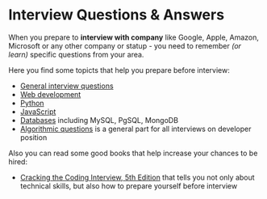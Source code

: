 Interview Questions & Answers
=========


When you prepare to **interview with company** like Google, Apple, Amazon, Microsoft or any other company or statup - you need to remember *(or learn)* specific questions from your area.

Here you find some topicts that help you prepare before interview:
- [General interview questions](general_questions.md)
- [Web development](web_development.md)
- [Python](python.md)
- [JavaScript](javascript.md)
- [Databases](databases.md) including MySQL, PgSQL, MongoDB
- [Algorithmic questions](algorithms.md) is a general part for all interviews on developer position

Also you can read some good books that help increase your chances to be hired:
- [Cracking the Coding Interview, 5th Edition](https://www.google.com.ua/search?q=Cracking+the+Coding+Interview,+5th+Edition) that tells you not only about technical skills, but also how to prepare yourself before interview
